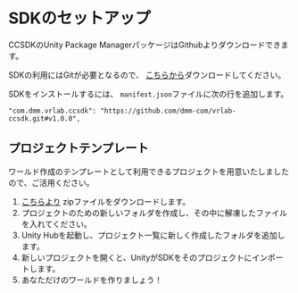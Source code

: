 # SDKのセットアップ

CCSDKのUnity Package ManagerパッケージはGithubよりダウンロードできます。

SDKの利用にはGitが必要となるので、 [こちらから](http://git-scm.com/)ダウンロードしてください。

SDKをインストールするには、 `manifest.json`ファイルに次の行を追加します。

    "com.dmm.vrlab.ccsdk": "https://github.com/dmm-com/vrlab-ccsdk.git#v1.0.0",

## プロジェクトテンプレート

ワールド作成のテンプレートとして利用できるプロジェクトを用意いたしましたので、ご活用ください。

1. [こちらより](../files/vrlab-ccsdk-template.zip) zipファイルをダウンロードします。
2. プロジェクトのための新しいフォルダを作成し、その中に解凍したファイルを入れてください。
3. Unity Hubを起動し、プロジェクト一覧に新しく作成したフォルダを追加します。
4. 新しいプロジェクトを開くと、UnityがSDKをそのプロジェクトにインポートします。
5. あなただけのワールドを作りましょう！
